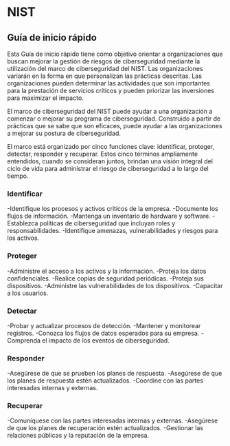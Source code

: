 # NIST
## Guía de inicio rápido
Esta Guía de inicio rápido tiene como objetivo orientar a organizaciones que buscan mejorar la gestión de riesgos de ciberseguridad mediante la utilización del marco de ciberseguridad del NIST. Las organizaciones variarán en la forma en que personalizan las prácticas descritas. Las organizaciones pueden determinar las actividades que son importantes para la prestación de servicios críticos y pueden priorizar las inversiones para maximizar el impacto.

El marco de ciberseguridad del NIST puede ayudar a una organización a comenzar o mejorar su programa de ciberseguridad. Construido a partir de prácticas que se sabe que son eficaces, puede ayudar a las organizaciones a mejorar su postura de ciberseguridad.

El marco está organizado por cinco funciones clave: identificar, proteger, detectar, responder y recuperar. Estos cinco términos ampliamente entendidos, cuando se consideran juntos, brindan una visión integral del ciclo de vida para administrar el riesgo de ciberseguridad a lo largo del tiempo.

### Identificar
-Identifique los procesos y activos críticos de la empresa.
-Documente los flujos de información.
-Mantenga un inventario de hardware y software.
-Establezca políticas de ciberseguridad que incluyan roles y responsabilidades.
-Identifique amenazas, vulnerabilidades y riesgos para los activos.

### Proteger
-Administre el acceso a los activos y la información.
-Proteja los datos confidenciales.
-Realice copias de seguridad periódicas.
-Proteja sus dispositivos.
-Administre las vulnerabilidades de los dispositivos.
-Capacitar a los usuarios.

### Detectar
-Probar y actualizar procesos de detección.
-Mantener y monitorear registros.
-Conozca los flujos de datos esperados para su empresa.
-Comprenda el impacto de los eventos de ciberseguridad.

### Responder
-Asegúrese de que se prueben los planes de respuesta.
-Asegúrese de que los planes de respuesta estén actualizados.
-Coordine con las partes interesadas internas y externas.

### Recuperar
-Comuníquese con las partes interesadas internas y externas.
-Asegúrese de que los planes de recuperación estén actualizados.
-Gestionar las relaciones públicas y la reputación de la empresa.
